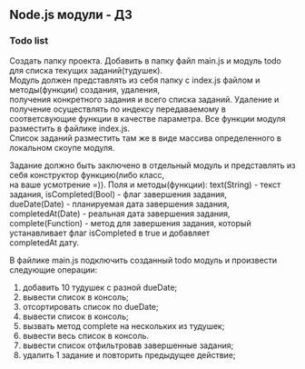 ## Node.js модули - ДЗ

### Todo list
Cоздать папку проекта. Добавить в папку файл main.js и модуль todo для списка текущих заданий(тудушек).  
Модуль должен представлять из себя папку с index.js файлом и методы(функции) создания, удаления,  
получения конкретного задания и всего списка заданий. Удаление и получение осуществлять по индексу передаваемому в  
соответсвующие функции в качестве параметра. Все функции модуля разместить в файлике index.js.  
Список заданий разместить там же в виде массива определенного в локальном скоупе модуля.  

Задание должно быть заключено в отдельный модуль и представлять из себя конструктор функцию(либо класс,  
на ваше усмотрение =)). Поля и методы(функции): text(String) - текст задания, isCompleted(Bool) - флаг завершения задания,  
dueDate(Date) - планируемая дата завершения задания, completedAt(Date) - реальная дата завершения задания,  
complete(Function) - метод для завершения задания, который устанавливает флаг isCompleted в true и добавляет  
completedAt дату.  

В файлике main.js подключить созданный todo модуль и произвести следующие операции:
 1. добавить 10 тудушек с разной dueDate;
 3. вывести список в консоль;
 3. отсортировать список по dueDate;
 3. вывести список в консоль;
 4. вызвать метод complete на нескольких из тудушек;
 5. вывести весь список в консоль.
 6. вывести список отфильтровав завершенные задания;
 7. удалить 1 задание и повторить предыдущее действие;
 
 
 
  
